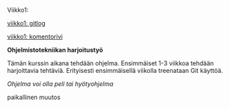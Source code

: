 Viikko1:

[viikko1: gitlog](https://github.com/hnenonen/ot-harjoitustyo/blob/master/laskarit/viikko1/gitlog.txt)

[viikko1: komentorivi](https://github.com/hnenonen/ot-harjoitustyo/blob/master/laskarit/viikko1/komentorivi.txt)


**Ohjelmistotekniikan harjoitustyö**

Tämän kurssin aikana tehdään ohjelma.
Ensimmäiset 1-3 viikkoa tehdään harjoittavia tehtäviä.
Erityisesti ensimmäisellä viikolla treenataan Git käyttöä.

*Ohjelma voi olla peli tai hyötyohjelma*


paikallinen muutos
